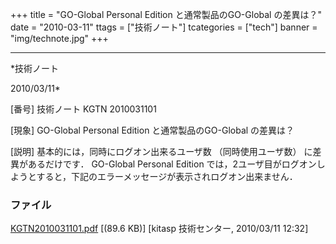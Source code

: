 ﻿+++
title = "GO-Global Personal Edition と通常製品のGO-Global の差異は？"
date = "2010-03-11"
ttags = ["技術ノート"]
tcategories = ["tech"]
banner = "img/technote.jpg"
+++

-----------------------------------------------------------------------------------------------------------------------------

*技術ノート

2010/03/11*


[番号]
技術ノート KGTN 2010031101

[現象]
GO-Global Personal Edition と通常製品のGO-Global の差異は？

[説明]
基本的には，同時にログオン出来るユーザ数 （同時使用ユーザ数）
に差異があるだけです． GO-Global Personal Edition
では，2ユーザ目がログオンしようとすると，下記のエラーメッセージが表示されログオン出来ません．


### ファイル

 
 


[KGTN2010031101.pdf](http://techreport.kitasp.net/attachments/download/91/KGTN2010031101.pdf)
 [(89.6 KB)] [kitasp 技術センター, 2010/03/11
12:32]


 


 

